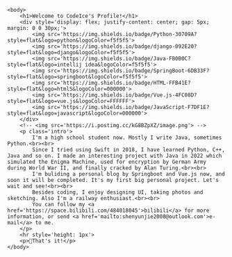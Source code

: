 <!-- ![Code1ce's github stats](https://github-readme-stats.vercel.app/api?username=Code1ce&theme=radical) -->

<!-- <!DOCTYPE html>
<html>
    <head>
        <style>
        .test {
            font-size: 20px;
        }
        h1 {
            font-family: times, serif;
            text-align: center;
            color: black;
            font-size: 30px;
        }
        </style>
    </head> -->
    <body>
        <h1>Welcome to CodeIce's Profile!</h1>
        <div style='display: flex; justify-content: center; gap: 5px; margin: 0 0 30px;'>
            <img src='https://img.shields.io/badge/Python-30709A?style=flat&logo=python&logoColor=f5f5f5'>
            <img src='https://img.shields.io/badge/django-092E20?style=flat&logo=django&logoColor=f5f5f5'>
            <img src='https://img.shields.io/badge/Java-FB0B0C?style=flat&logo=intellij idea&logoColor=f5f5f5'>
            <img src='https://img.shields.io/badge/SpringBoot-6DB33F?style=flat&logo=springboot&logoColor=f5f5f5'>
            <img src='https://img.shields.io/badge/HTML-FFB41E?style=flat&logo=html5&logoColor=000000'>
            <img src='https://img.shields.io/badge/Vue.js-4FC08D?style=flat&logo=vue.js&logoColor=FFFFFF'>
            <img src='https://img.shields.io/badge/JavaScript-F7DF1E?style=flat&logo=javascript&logoColor=000000'>
        </div>
        <!-- <img src='https://i.postimg.cc/kG8BZpXZ/image.png'> -->
        <p class='intro'>
            I'm a high school student now. Mostly I write Java, sometimes Python.<br><br>
            Since I tried using Swift in 2018, I have learned Python, C++, Java and so on. I made an interesting project with Java in 2022 which simulated the Enigma Machine, used for encryption by German Army during World War II, and finally cracked by Alan Turing.<br><br>
            I'm buliding a personal blog by Springboot and Vue.js now, and soon it will be completed. It's my first big personal project. Let's wait and see!<br><br>
            Besides coding, I enjoy designing UI, taking photos and sketching. Also I'm a railway enthusiast.<br><br>
            You can follow my <a href='https://space.bilibili.com/484018045'>bilibili</a> for more information, or send <a href='mailto:shenyunjie2008@outlook.com'>e-mail</a> to me.
        </p>
        <hr style='height: 1px'>
        <p>🎯That's it!</p>
    </body>
<!-- </html> -->


<!--
**Code1ce/Code1ce** is a ✨ _special_ ✨ repository because its `README.md` (this file) appears on your GitHub profile.

Here are some ideas to get you started:

- 🔭 I’m currently working on ...
- 🌱 I’m currently learning ...
- 👯 I’m looking to collaborate on ...
- 🤔 I’m looking for help with ...
- 💬 Ask me about ...
- 📫 How to reach me: ...
- 😄 Pronouns: ...
- ⚡ Fun fact: ...
-->
